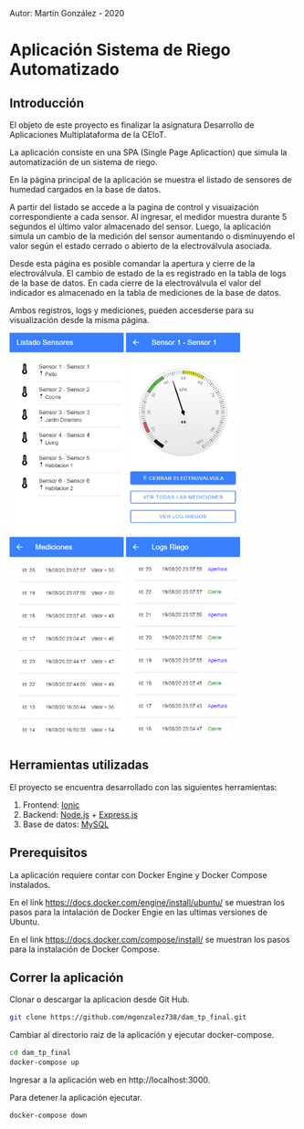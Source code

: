 Autor: Martín González - 2020

# Aplicación Sistema de Riego Automatizado

## Introducción

El objeto de este proyecto es finalizar la asignatura Desarrollo de Aplicaciones Multiplataforma de la CEIoT.

La aplicación consiste en una SPA (Single Page Aplicaction) que simula la automatización de un sistema de riego.

En la página principal de la aplicación se muestra el listado de sensores de humedad cargados en la base de datos. 

A partir del listado se accede a la pagina de control y visuaización correspondiente a cada sensor. Al ingresar, el medidor muestra durante 5 segundos el último valor almacenado del sensor. Luego, la aplicación simula un cambio de la medición del sensor aumentando o disminuyendo el valor según el estado cerrado o abierto de la electroválvula asociada.

Desde esta página es posible comandar la apertura y cierre de la electroválvula. El cambio de estado de la es registrado en la tabla de logs de la base de datos. En cada cierre de la electroválvula el valor del indicador es almacenado en la tabla de mediciones de la base de datos.

Ambos registros, logs y mediciones, pueden accesderse para su visualización desde la misma página.

<p float="left">
  <img src="/frontend/doc/img1.png" width="200" />
  <img src="/frontend/doc/img2.png" width="200" /> 
  <img src="/frontend/doc/img3.png" width="200" />
  <img src="/frontend/doc/img4.png" width="200" />
</p>

## Herramientas utilizadas

El proyecto se encuentra desarrollado con las siguientes herramientas:

1. Frontend: [Ionic](https://ionicframework.com/)
2. Backend: [Node.js](https://nodejs.org/en/) + [Express.js](https://expressjs.com/)
3. Base de datos: [MySQL](https://www.mysql.com/)

## Prerequisitos

La aplicación requiere contar con Docker Engine y Docker Compose instalados.

En el link https://docs.docker.com/engine/install/ubuntu/ se muestran los pasos para la intalación de Docker Engie en las ultimas versiones de Ubuntu. 

En el link https://docs.docker.com/compose/install/ se muestran los pasos para la instalación de Docker Compose.

## Correr la aplicación

Clonar o descargar la aplicacion desde Git Hub.

```sh
git clone https://github.com/mgonzalez738/dam_tp_final.git
```

Cambiar al directorio raiz de la aplicación y ejecutar docker-compose.
```sh
cd dam_tp_final
docker-compose up
```

Ingresar a la aplicación web en http://localhost:3000.

Para detener la aplicación ejecutar.
```sh
docker-compose down
```